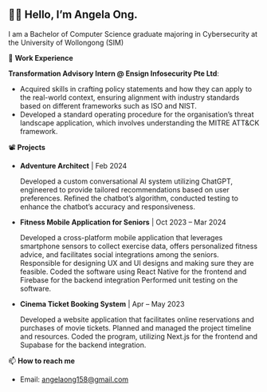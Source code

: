 👋🏽 Hello, I’m Angela Ong. 
-----------------------------------
I am a Bachelor of Computer Science graduate majoring in Cybersecurity at the University of Wollongong (SIM)


👜 **Work Experience**

**Transformation Advisory Intern @ Ensign Infosecurity Pte Ltd**:
- Acquired skills in crafting policy statements and how they can apply to the real-world context, ensuring alignment with industry standards based on different frameworks such as ISO and NIST. 
- Developed a standard operating procedure for the organisation’s threat landscape application, which involves understanding the MITRE ATT&CK framework. 


📽 **Projects**
- **Adventure Architect**  |  Feb 2024
  
  Developed a custom conversational AI system utilizing ChatGPT, engineered to provide tailored recommendations based on user preferences.
Refined the chatbot’s algorithm, conducted testing to enhance the chatbot’s accuracy and responsiveness.

- **Fitness Mobile Application for Seniors**  |  Oct 2023 – Mar 2024
  
  Developed a cross-platform mobile application that leverages smartphone sensors to collect exercise data, offers personalized fitness advice, and facilitates social integrations among the seniors.
Responsible for designing UX and UI designs and making sure they are feasible.
Coded the software using React Native for the frontend and Firebase for the backend integration 
Performed unit testing on the software.         

- **Cinema Ticket Booking System**  |  Apr – May 2023
  
  Developed a website application that facilitates online reservations and purchases of movie tickets. 
Planned and managed the project timeline and resources. 
Coded the program, utilizing Next.js for the frontend and Supabase for the backend integration.

📫 **How to reach me** 

- Email: angelaong158@gmail.com
